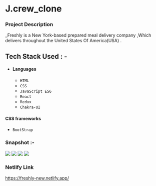 # J.crew_clone

### Project Description
_Freshly is a New York-based prepared meal delivery company ,Which delivers throughout the United States Of America(USA) .

## Tech Stack Used : -

- #### Languages
  - `HTML`
  - `CSS`
  - `JavaScript ES6`
  - `React`
  - `Redux`
  - `Chakra-UI`

#### CSS frameworks
  - `BootStrap`
  
### Snapshot :-
<img src="https://cdn-images-1.medium.com/max/880/1*0Lcv11tbb2ErXD-uAfK66Q.png" />
<img src="https://cdn-images-1.medium.com/max/880/1*EIusz0dMrY2fEklvG57eNw.png" />
<img src="https://cdn-images-1.medium.com/max/880/1*JpVb_joMEnqc6z5JHSUXGA.png" />
<img src="https://cdn-images-1.medium.com/max/880/1*LDAiAW_atFa8aGQAM2jgYg.jpeg" />

### Netlify Link

https://freshly-new.netlify.app/


